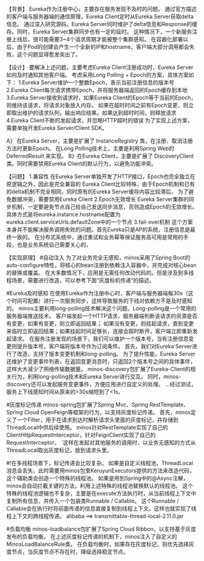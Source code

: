 【背景】
Eureka作为注册中心，主要存在服务发现不及时的问题。
    通过官方描述的客户端与服务器端的通信原理，Eureka Client定时从Eureka Server获取delta信息。
    通过深入研究源码，Eureka Server同时维护了delta信息和Response的缓存。同时，Eureka Server集群同步也有一定的延时。
    这种情况下，一个新服务注册上线后，很可能需要3~4个请求周期才能被整个集群感知。
在容器化部署以后，由于Pod的创建会产生一个全新的IP和hostname，客户端大部分调用都会失败，这个问题显得愈发突出了。

【设计】
要解决上述问题，主要考虑Eureka Client注册成功时，Eureka Server如何及时通知其他客户端。
    考虑采用Long Polling + Epoch的方案，具体方案如下：
1.Eureka Server维护一个整数Epoch，表示当前注册信息的版本号
2.Eureka Client每次请求携带Epoch，并将服务器端返回的Epoch缓存到本地
3.Eureka Server接收到请求时，如果Eureka Client的Epoch等于当前的Epoch，则维持该请求，将请求对象放入内存。
    如果在超时时间之前有Epoch变更，则立即取出维护的请求队列，输出响应结果。如果达到超时时间，则释放请求
4.Eureka Client不断的发起请求，并忽略HTTP超时的错误
为了实现上述方案，需要单独开发Eureka Server/Client SDK。

A》 在Eureka Server，主要是扩展了 InstanceRegistry 类，在注册、取消注册方法时更新Epoch。
    在Long Polling技术上，主要是利用Spring Web的 DeferredResult 来实现。
B》在Eureka Client，主要是扩展了 DiscoveryClient 类。同时需要禁用Eureka Client的默认行为，以避免功能冲突。

【问题】
1.兼容性
    在Eureka Server单独开发了HTTP接口，Epoch也完全独立在原逻辑之外，因此是完全兼容的
    Eureka Client比较特殊，由于Epoch机制和已有的delta机制不完全相同，同时原有的Eureka Server缓存内容比较滞后，
    为了避免数据冲突，需要禁用Eureka Client
2.Epoch无效增长
    Eureka Server集群的同步机制，一定要避免节点自己给自己发送同步消息，否则造成Epoch的无效增长。
    具体方式是将eureka.instance.hostname配置为eureka.client.serviceUrls.defaultZone中的一个节点
3.fail-over机制
    这个方案本身并不能解决服务调用失败的问题。首先Eureka只是AP的系统，注册信息是最终一致的。
    在分布式系统中，通过重试和业务幂等保证服务高可用是常用的手段，也是业务系统自己需要关心的，

【实现原理】
#自动注入
为了对业务完全无感知，minos采用了Spring Boot的auto-configure特性，将核心的bean注册到依赖注入容器中，并完成对核心bean的替换或覆盖。
在大多数情况下，应用是无需任何改动代码的。但是涉及到多线程场景，需要进行改造，可以参考下面”灰度标机传递“的描述。

#Eureka及时感知
在使用Eureka作为注册中心时，客户端与服务器端每30s（这个时间可配置）进行一次服务同步，这样导致服务的下线对依赖方不是及时感知的。
    minos主要利用long-polling技术解决这个问题。Long-polling是一个常用的服务器端推送技术。
    客户端发起一个HTTP请求，服务器端判断该请求的资源是否有变更，如果有变更，则立即返回结果；
    如果没有变更，则挂起请求，直到变更来临时立即返回结果；如果挂起时间足够长，连接会超时断开，客户端立即重新发起请求。
    在服务注册发现的场景下，我们可以维护一个版本号，当有注册信息变更则提升版本号，客户端将版本号作为订阅条件。
首先，我们对Eureka Server进行了改造，支持了版本变更机制和long-polling。
    为了提升性能，Eureka Server还维护了变更事件列表，在返回变更消息时，只返回2个版本号之间的具体事件，这样大大减少了网络传输数据量。
    minos-discovery包扩展了Eureka-Client的相关行为，利用long-polling技术和Eureka Server进行交互。
    同时，minos-discovery还可以发起服务变更事件，方便应用进行自定义的处理。
...经过测试，服务上下线感知时间从原来的>30s缩短到了<1s。

#灰度标记传递
minos-spring包扩展了Spring Mvc、Spring RestTemplate、Spring Cloud OpenFeign等框架的行为，以支持灰度标记传递。
首先，minos定义了一个Filter，用于在请求到达时解析请求头里面的灰度标记，并存储到ThreadLocal中供后续使用。
minos针对RestTemplate实现了自己的ClientHttpRequestInterceptor，针对FeignClient实现了自己的RequestInterceptor，
`这样在发起对其他服务的调用时，以业务无感知的方式从ThreadLocal取出灰度标记，放到请求头里。

#!在多线程场景下，标记传递会比较复杂。
   如果是自定义线程池，ThreadLocal消息会丢失，此时需要用minos包里KeruyunExecutors提供的方法来改造代码，这个辅助类会创造一个特殊的线程池。
   如果是用到Spring中的@Async注解，minos会自动拦截关键的方法，利用上述特殊的线程池替换默认的线程池。
   这个特殊的线程池逻辑也不复杂，主要是在execute方法执行时，从当前线程上下文中复制所有信息，并传入一个包装类Runnable / Callable。
   这个Runnable / Callable会在执行时将前面传递的信息直接复制到线程上下文。这样也就实现了线程上下文的跨线程传递。
alibaba ==> transmittable-thread-local-2.11.0.jar

#负载均衡
minos-loadbalance包扩展了Spring Cloud Ribbon，以支持基于灰度发布的负载均衡。
    在上述灰度标记传递的机制下，minos注入了自定义的MinosLoadBalanceRule类。
    在负载均衡时，如果存在灰度标记，则优先选择灰度节点，当灰度节点不存在时，降级选择稳定节点。